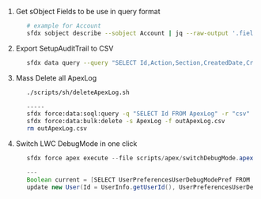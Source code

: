 1. Get sObject Fields to be use in query format

   ```bash
      # example for Account
      sfdx sobject describe --sobject Account | jq --raw-output '.fields|map(.name)|join(",")'
   ```

2. Export SetupAuditTrail to CSV
   
   ```bash
      sfdx data query --query "SELECT Id,Action,Section,CreatedDate,CreatedBy.Name,Display FROM SetupAuditTrail ORDER BY CreatedDate DESC" --resultformat csv > _SetupAuditTrail.csv
   ```

3. Mass Delete all ApexLog
   
   ```bash
      ./scripts/sh/deleteApexLog.sh

      -----
      sfdx force:data:soql:query -q "SELECT Id FROM ApexLog" -r "csv" > outApexLog.csv
      sfdx force:data:bulk:delete -s ApexLog -f outApexLog.csv
      rm outApexLog.csv
   ```

4. Switch LWC DebugMode in one click

   ```java
      sfdx force apex execute --file scripts/apex/switchDebugMode.apex

      ---
      Boolean current = [SELECT UserPreferencesUserDebugModePref FROM USER WHERE Id =: UserInfo.getUserId() ].UserPreferencesUserDebugModePref ; 
      update new User(Id = UserInfo.getUserId(), UserPreferencesUserDebugModePref= !current);
   ```